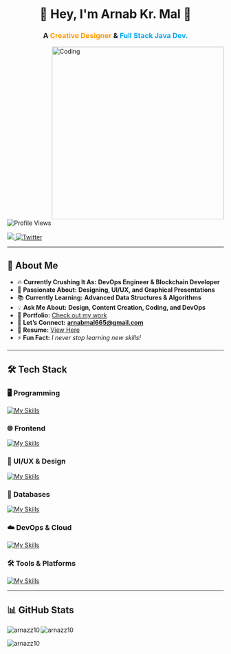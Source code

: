 

<h1 align="center">🚀 Hey, I'm <strong> Arnab Kr. Mal</strong> 👋</h1>
<h3 align="center">A <span style="color:#ff9800;">Creative Designer</span> & <span style="color:#03a9f4;">Full Stack Java Dev.</span></h3>

<img align="right" alt="Coding" width="400" src="https://t4.ftcdn.net/jpg/05/97/74/29/360_F_597742919_gNwhTPLDD1T9ACAJXZ9qVuvCVFsDvXCe.jpg">

<p align="left">
  <img src="https://komarev.com/ghpvc/?username=arnazz10&label=Profile%20views&color=0e75b6&style=flat" alt="Profile Views" />
</p>

<p align="left">
  <a href="https://www.linkedin.com/in/arnab-mal-74454127a/">
    <img src="https://img.shields.io/badge/-LinkedIn-0072b1?style=for-the-badge&logo=linkedin&logoColor=white">
  </a>
  <a href="https://twitter.com/arnabmaal">
    <img src="https://img.shields.io/twitter/follow/arnabmaal?logo=twitter&style=for-the-badge" alt="Twitter" />
  </a>
</p>

---

## 🚀 About Me  

- 🔥 **Currently Crushing It As:** **DevOps Engineer & Blockchain Developer**  
- 🎨 **Passionate About:** **Designing, UI/UX, and Graphical Presentations**  
- 📚 **Currently Learning:** **Advanced Data Structures & Algorithms**  
- 💡 **Ask Me About:** **Design, Content Creation, Coding, and DevOps**  
- 🎯 **Portfolio:** [Check out my work](https://www.behance.net/arnabmal)  
- 📩 **Let’s Connect:** **arnabmal665@gmail.com**  
- 📜 **Resume:** [View Here](https://acrobat.adobe.com/id/urn:aaid:sc:ap:5836d282-443f-45c5-891f-2cf25b5ff7d1)  
- ⚡ **Fun Fact:** _I never stop learning new skills!_  

---

## 🛠 Tech Stack  

### 🖥️ Programming  
[![My Skills](https://skillicons.dev/icons?i=c,cpp,java,py,ts)](https://skillicons.dev)  

### 🌐 Frontend  
[![My Skills](https://skillicons.dev/icons?i=react,vue)](https://skillicons.dev)  

### 🎨 UI/UX & Design  
[![My Skills](https://skillicons.dev/icons?i=figma,xd,illustrator,indesign)](https://skillicons.dev)  

### 💾 Databases  
[![My Skills](https://skillicons.dev/icons?i=mysql)](https://skillicons.dev)  

### ☁️ DevOps & Cloud  
[![My Skills](https://skillicons.dev/icons?i=docker,kubernetes,aws,gcp,azure)](https://skillicons.dev)  

### 🛠️ Tools & Platforms  
[![My Skills](https://skillicons.dev/icons?i=git,github,vscode,linux)](https://skillicons.dev)  

---

## 📊 GitHub Stats  

<p>
  <img align="left" src="https://github-readme-stats.vercel.app/api/top-langs?username=arnazz10&show_icons=true&locale=en&layout=compact" alt="arnazz10" />
</p>

<p>
  <img align="center" src="https://github-readme-stats.vercel.app/api?username=arnazz10&show_icons=true&locale=en" alt="arnazz10" />
</p>

<p>
  <img align="center" src="https://github-readme-streak-stats.herokuapp.com/?user=arnazz10&" alt="arnazz10" />
</p>
